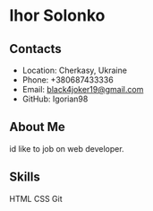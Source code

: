 # Ihor Solonko #
## Contacts ##
 * Location: Cherkasy, Ukraine
 * Phone: +380687433336
 * Email: black4joker19@gmail.com
 * GitHub: Igorian98
## About Me ##
id like to job on web developer. 

## Skills ##
HTML
CSS
Git
